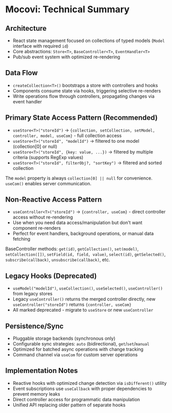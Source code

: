 
# Mocovi: Technical Summary

## Architecture
- React state management focused on collections of typed models (`Model` interface with required `id`)
- Core abstractions: `Store<T>`, `BaseController<T>`, `EventHandler<T>`
- Pub/sub event system with optimized re-rendering

## Data Flow
- `createCollection<T>()` bootstraps a store with controllers and hooks
- Components consume state via hooks, triggering selective re-renders
- Write operations flow through controllers, propagating changes via event handler

## Primary State Access Pattern (Recommended)
- `useStore<T>("storeId")` → `{collection, setCollection, setModel, controller, model, useCom}` - full collection access
- `useStore<T>("storeId", "modelId")` → filtered to one model (collection[0] or null)
- `useStore<T>("storeId", {key: value, ...})` → filtered by multiple criteria (supports RegExp values)
- `useStore<T>("storeId", filterObj?, "sortKey")` → filtered and sorted collection

The `model` property is always `collection[0] || null` for convenience. `useCom()` enables server communication.

## Non-Reactive Access Pattern
- `useController<T>("storeId")` → `{controller, useCom}` - direct controller access without re-rendering
- Use when you need data access/manipulation but don't want component re-renders
- Perfect for event handlers, background operations, or manual data fetching

BaseController methods: `get(id)`, `getCollection()`, `set(model)`, `setCollection([])`, `setField(id, field, value)`, `select(id)`, `getSelected()`, `subscribe(callback)`, `unsubscribe(callback)`, etc.

## Legacy Hooks (Deprecated)
- `useModel("modelId")`, `useCollection()`, `useSelected()`, `useController()` from legacy stores
- Legacy `useController()` returns the merged controller directly, new `useController("storeId")` returns `{controller, useCom}`
- All marked deprecated - migrate to `useStore` or new `useController`

## Persistence/Sync
- Pluggable storage backends (synchronous only)
- Configurable sync strategies: `auto` (bidirectional), `get`/`set`/`manual`
- Optimized for batched async operations with change tracking
- Command channel via `useCom` for custom server operations

## Implementation Notes
- Reactive hooks with optimized change detection via `isDifferent()` utility
- Event subscriptions use `useCallback` with proper dependencies to prevent memory leaks
- Direct controller access for programmatic data manipulation
- Unified API replacing older pattern of separate hooks